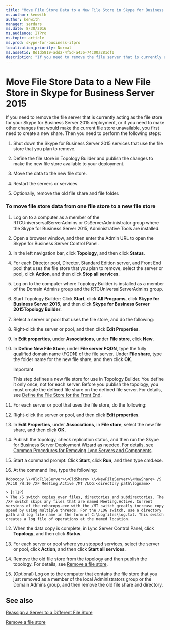 ```yaml
---
title: "Move File Store Data to a New File Store in Skype for Business Server 2015"
ms.author: kenwith
author: kenwith
manager: serdars
ms.date: 8/30/2016
ms.audience: ITPro
ms.topic: article
ms.prod: skype-for-business-itpro
localization_priority: Normal
ms.assetid: 8d1d5819-add2-4f5d-a436-74c00a281df0
description: "If you need to remove the file server that is currently acting as the file store for your Skype for Business Server 2015 deployment, or if you need to make other changes that would make the current file store unavailable, you first need to create a new share. Then you need to perform the following steps:"
---
```


# Move File Store Data to a New File Store in Skype for Business Server 2015
 
If you need to remove the file server that is currently acting as the file store for your Skype for Business Server 2015 deployment, or if you need to make other changes that would make the current file store unavailable, you first need to create a new share. Then you need to perform the following steps:
  
1. Shut down the Skype for Business Server 2015 services that use the file store that you plan to remove.
    
2. Define the file store in Topology Builder and publish the changes to make the new file store available to your deployment.
    
3. Move the data to the new file store.
    
4. Restart the servers or services.
    
5. Optionally, remove the old file share and file folder.
    
### To move file store data from one file store to a new file store

1. Log on to a computer as a member of the RTCUniversersalServerAdmins or CsServerAdministrator group where the Skype for Business Server 2015, Administrative Tools are installed.
    
2.  Open a browser window, and then enter the Admin URL to open the Skype for Business Server Control Panel.  
    
3. In the left navigation bar, click **Topology**, and then click **Status**. 
    
4. For each Director pool, Director, Standard Edition server, and Front End pool that uses the file store that you plan to remove, select the server or pool, click **Action**, and then click **Stop all services**. 
    
5. Log on to the computer where Topology Builder is installed as a member of the Domain Admins group and the RTCUniversalServerAdmins group.
    
6. Start Topology Builder: Click **Start**, click **All Programs**, click **Skype for Business Server 2015**, and then click **Skype for Business Server 2015Topology Builder**.
    
7. Select a server or pool that uses the file store, and do the following:
    
1. Right-click the server or pool, and then click **Edit Properties**. 
    
2. In **Edit properties**, under **Associations**, under **File store**, click **New**.
    
3. In **Define New File Store**, under **File server FQDN**, type the fully qualified domain name (FQDN) of the file server. Under **File share**, type the folder name for the new file share, and then click **OK**.
    
    > [!IMPORTANT]
    > This step defines a new file store for use in Topology Builder. You define it only once, not for each server. Before you publish the topology, you must create the defined file share on the defined file server. For details, see [Define the File Store for the Front End](http://technet.microsoft.com/library/90994400-c4e5-4509-af41-121ac716fbca.aspx). 
  
8. For each server or pool that uses the file store, do the following:
    
1. Right-click the server or pool, and then click **Edit properties**.
    
2. In **Edit Properties**, under **Associations**, in **File store**, select the new file share, and then click **OK**.
    
9. Publish the topology, check replication status, and then run the Skype for Business Server Deployment Wizard as needed. For details, see [Common Procedures for Removing Lync Servers and Components](http://technet.microsoft.com/library/5438ce1e-57fa-4031-8bdb-3af6581d901b.aspx).
    
10. Start a command prompt: Click **Start**, click **Run**, and then type cmd.exe.
    
11. At the command line, type the following:
    
  ```
  Robocopy \\<OldFileServer>\<OldShare> \\<NewFileServer>\<NewShare> /S /R:10 /W:10 /XF Meeting.Active /MT /LOG:<directory path\logname>
  ```

    > [!TIP]
    > The /S switch copies over files, directories and subdirectories. The /XF switch skips any files that are named Meeting.Active. Current versions of the robocopy.exe with the /MT switch greatly increase copy speed by using multiple threads. For the /LOG switch, use a directory path and log file name in the form of C:\Logfiles\log.txt. This switch creates a log file of operations at the named location. 
  
12. When the data copy is complete, in Lync Server Control Panel, click **Topology**, and then click **Status**.
    
13. For each server or pool where you stopped services, select the server or pool, click **Action**, and then click **Start all services**. 
    
14. Remove the old file store from the topology and then publish the topology. For details, see [Remove a file store](http://technet.microsoft.com/library/1ba7eb15-5c87-4357-b4d8-f59409ac7f71.aspx).
    
15. (Optional) Log on to the computer that contains the file store that you just removed as a member of the local Administrators group or the Domain Admins group, and then remove the old file share and directory.
    
## See also

[Reassign a Server to a Different File Store](http://technet.microsoft.com/library/18509cce-a4d2-4537-a822-f99de6d7598e.aspx)
  
[Remove a file store](http://technet.microsoft.com/library/1ba7eb15-5c87-4357-b4d8-f59409ac7f71.aspx)